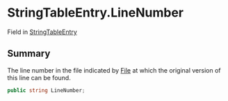 # StringTableEntry.LineNumber

Field in [StringTableEntry](/docs/api/csharp/yarn.unity.stringtableentry.md)

## Summary


The line number in the file indicated by  <a href="yarn.unity.stringtableentry.file.md">File</a>  at
which the original version of this line can be found.


```csharp
public string LineNumber;
```

